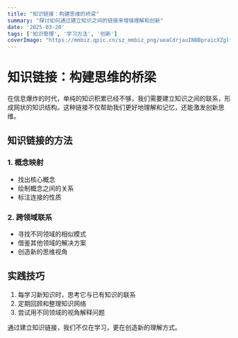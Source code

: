 ```yaml
---
title: "知识链接：构建思维的桥梁"
summary: "探讨如何通过建立知识之间的链接来增强理解和创新"
date: '2025-03-20'
tags: ['知识管理', '学习方法', '创新']
coverImage: "https://mmbiz.qpic.cn/sz_mmbiz_png/ueaCdrjauINBBpraicXZglfAZ7yRnEQpic2J9yUVZ5z6YcznO4DiaiaIh34HYxQgg7EZctU8PSOWT1kmYaoBWPXEZw/640"
---
```


# 知识链接：构建思维的桥梁

在信息爆炸的时代，单纯的知识积累已经不够，我们需要建立知识之间的联系，形成网状的知识结构。这种链接不仅帮助我们更好地理解和记忆，还能激发创新思维。

## 知识链接的方法

### 1. 概念映射
- 找出核心概念
- 绘制概念之间的关系
- 标注连接的性质

### 2. 跨领域联系
- 寻找不同领域的相似模式
- 借鉴其他领域的解决方案
- 创造新的思维视角

## 实践技巧

1. 每学习新知识时，思考它与已有知识的联系
2. 定期回顾和整理知识网络
3. 尝试用不同领域的视角解释问题

通过建立知识链接，我们不仅在学习，更在创造新的理解方式。 